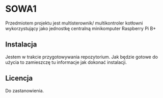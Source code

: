# SOWA1
Przedmiotem projektu jest multisterownik/ multikontroler kotłowni wykorzystujący jako jednostkę centralną minikomputer Raspberry Pi B+

## Instalacja
Jestem w trakcie przygotowywania repozytorium. Jak będzie gotowe do użycia to zamieszczę tu informacje jak dokonać instalacji.

## Licencja
Do zastanowienia.
